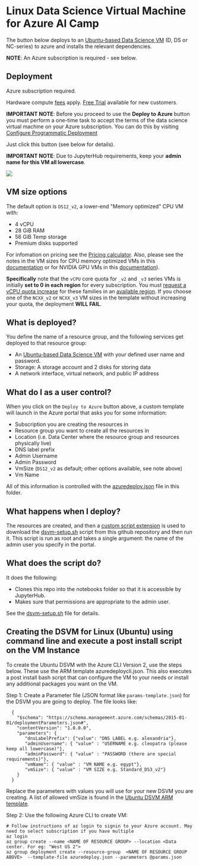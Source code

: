 # Linux Data Science Virtual Machine for Azure AI Camp

The button below deploys to an [Ubuntu-based Data Science VM](https://docs.microsoft.com/en-us/azure/machine-learning/data-science-virtual-machine/dsvm-ubuntu-intro) (D, DS or NC-series) to azure and installs the relevant dependencies.

**NOTE**: An Azure subscription is required - see below.

## Deployment

Azure subscription required.

Hardware compute [fees](https://azure.microsoft.com/en-us/marketplace/partners/microsoft-ads/linux-data-science-vm/) apply. [Free Trial](https://azure.microsoft.com/free/) available for new customers.

**IMPORTANT NOTE**: Before you proceed to use the **Deploy to Azure** button you must perform a one-time task to accept the terms of the data science virtual machine on your Azure subscription. You can do this by visiting [Configure Programmatic Deployment](https://ms.portal.azure.com/#blade/Microsoft_Azure_Marketplace/LegalTermsSkuProgrammaticAccessBlade/legalTermsSkuProgrammaticAccessData/%7B%22product%22%3A%7B%22publisherId%22%3A%22microsoft-ads%22%2C%22offerId%22%3A%22linux-data-science-vm%22%2C%22planId%22%3A%22linuxdsvm%22%7D%7D)

Just click this button (see below for details).

**IMPORTANT NOTE**:  Due to JupyterHub requirements, keep your **admin name for this VM all lowercase**.

<a href="https://portal.azure.com/#create/Microsoft.Template/uri/https%3A%2F%2Fraw.githubusercontent.com%2Fmichhar%2FAzure-AI-Camp%2Fmichhar%2Finstructor-dsvm%2Finstructor%2FDSVM_Setup%2Fazuredeploy.json" target="_blank">
    <img src="http://azuredeploy.net/deploybutton.png"/>
</a>

## VM size options

The default option is `DS12_v2`, a lower-end "Memory optimized" CPU VM with:

- 4 vCPU
- 28 GiB RAM
- 56 GiB Temp storage
- Premium disks supported

For infomation on pricing see the <a href="https://azure.microsoft.com/en-us/pricing/" target="_blank">Pricing calculator</a>.  Also, please see the notes in the VM sizes for CPU memory optimized VMs in this <a href="https://docs.microsoft.com/en-us/azure/virtual-machines/sizes-memory" target="_blank">documentation</a> or for NVIDIA GPU VMs in this <a href="https://docs.microsoft.com/en-us/azure/virtual-machines/windows/sizes-gpu" target="_blank">documentation</a>).

**Specifically** note that the `vCPU` core quota for `_v2` and `_v3` series VMs is initially **set to 0 in each region** for every subscription. You must [request a vCPU quota increase](https://docs.microsoft.com/en-us/azure/azure-supportability/resource-manager-core-quotas-request) for these families in an [available region](https://azure.microsoft.com/regions/services/). If you choose one of the `NCXX_v2` or `NCXX_v3` VM sizes in the template without increasing your quota, the deployment **WILL FAIL**.

## What is deployed?

You define the name of a resource group, and the following services get deployed to that resource group:
  - An [Ubuntu-based Data Science VM](https://docs.microsoft.com/en-us/azure/machine-learning/data-science-virtual-machine/dsvm-ubuntu-intro) with your defined user name and password.
  - Storage: A storage account and 2 disks for storing data
  - A network interface, virtual network, and public IP address
  
## What do I as a user control?

When you click on the `Deploy to Azure` button above, a custom template will launch in the Azure portal that asks you for some information:

- Subscription you are creating the resources in
- Resource group you want to create all the resources in
- Location (i.e. Data Center where the resource group and resources physically live)
- DNS label prefix
- Admin Username
- Admin Password
- VmSize (`DS12_v2` as default; other options available, see note above)
- Vm Name

All of this information is controlled with the [azuredeploy.json](azuredeploy.json) file in this folder.

## What happens when I deploy?

The resources are created, and then a [custom script extension](https://docs.microsoft.com/en-us/azure/virtual-machines/extensions/custom-script-linux#template-deployment) is used to download the [dsvm-setup.sh](dsvm-setup.sh) script from this github repository and then run it. This script is run as root and takes a single argument: the name of the admin user you specify in the portal.

## What does the script do?

It does the following:

- Clones this repo into the notebooks folder so that it is accessible by JupyterHub.
- Makes sure that permissions are appropriate to the admin user.

See the [dsvm-setup.sh](dsvm-setup.sh) file for details.


## Creating the DSVM for Linux (Ubuntu) using command line and execute a post install script on the VM Instance

To create the Ubuntu DSVM with the Azure CLI Version 2, use the steps below. These use the ARM template azuredeploycli.json. This also executes a post install bash script that can configure the VM to your needs or install any additional packages you want on the VM.

Step 1: Create a Parameter file (JSON format like `params-template.json`) for the DSVM you are going to deploy. The file looks like:

```
  {
    "$schema": "https://schema.management.azure.com/schemas/2015-01-01/deploymentParameters.json#",
    "contentVersion": "1.0.0.0",
    "parameters": {
       "dnsLabelPrefix": {"value": "DNS LABEL e.g. alexandria"},
       "adminUsername": { "value" : "USERNAME e.g. cleopatra (please keep all lowercase)"},
       "adminPassword": { "value" : "PASSWORD (there are special requirements)"},
       "vmName": { "value" : "VM NAME e.g. egypt"},
       "vmSize": { "value" : "VM SIZE e.g. Standard_DS3_v2"}
    }
  }
```

Replace the parameters with values you will use for your new DSVM you are creating. A list of allowed vmSize is found in the [Ubuntu DSVM ARM template](azuredeploy.json). 

Step 2: Use the following Azure CLI to create VM:

    # Follow instructions of az login to signin to your Azure account. May need to select subscription if you have multiple
    az login
    az group create --name <NAME OF RESOURCE GROUP> --location <Data center. For eg: "West US 2">
    az group deployment create --resource-group  <NAME OF RESOURCE GROUP ABOVE>  --template-file azuredeploy.json --parameters @params.json
